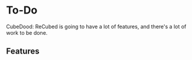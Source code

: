 # To-Do

CubeDood: ReCubed is going to have a lot of features, and there's a lot of work to be done.

## Features
